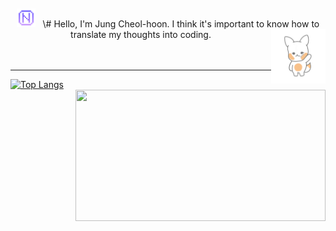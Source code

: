 <br/>
<br/>
<div align="center">
  <span> <a href = "https://jungcheolhoon.notion.site/jungcheolhoon/JUNG-CHEOL-HOON-6751c05cdd4d43d2891328056ef07bb2"><img src="./notion2.png" width="30" height="30"/></a> &nbsp; \# Hello, I'm Jung Cheol-hoon. I think it's important to know how to translate my thoughts into coding.</span>
  
  <img align="right" width="87" src="https://github.com/huneeJung/huneeJung/blob/main/giphy.gif?raw=true" />
</div>

<br/>
<br/>

---

[![Top Langs](https://github-readme-stats.vercel.app/api/top-langs/?username=huneeJung&layout=donut&theme=dark&card_width=330px)](https://github.com/huneeJung/github-readme-stats)
<a href="https://solved.ac/cjswovkdnj12"><img align="right" height = "210px" width="400px" src="http://mazassumnida.wtf/api/v2/generate_badge?boj=cjswovkdnj12&theme=dark"/></a>
